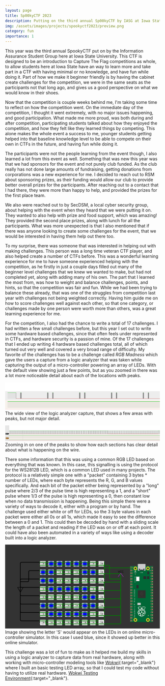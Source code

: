 ```yaml
---
layout: page
title: Sp00kyCTF 2023
description: Putting on the third annual Sp00kyCTF by IASG at Iowa State University
img: /assets/images/projects/spookyctf2023/preview.png
category: fun
importance: 1
---
```

This year was the third annual SpookyCTF put on by the Information Assurance Student Group here at Iowa State University. This CTF is designed to be an introduction to Capture The Flag competitions as whole, to allow students here at Iowa State have an way to learn more and take part in a CTF with having minimal or no knowledge, and have fun while doing it. Part of how we make it beginner friendly is by having the cabinet create challenges for the competition, we were in the same seats as the participants not that long ago, and gives us a good perspective on what we would know in their shoes.

Now that the competition is couple weeks behind me, I'm taking some time to reflect on how the competition went. On the immediate day of the competition, I thought it went extremely, with no major issues happening, and good participation. What made me more proud, was both during and after competition, participating students talked about how they enjoyed the competition, and how they felt like they learned things by competing. This alone makes the whole event a success to me, younger students getting helped into that baseline knowledge level to be able to compete on their own in CTFs in the future, and having fun while doing it.

The participants were not the people learning from the event though, I also learned a lot from this event as well. Something that was new this year was that we had sponsors for the event and not purely club funded. As the club really has not done large amounts of fundraising, getting donations from corporations was a new experience for me. I decided to reach out to RSM about sponsoring prizes, as their funding would allow our club to provide better overall prizes for the participants. After reaching out to a contact that I had there, they were more than happy to help, and provided the prizes for the first place team.

We also were reached out to by SecDSM, a local cyber security group, about helping with the event when they heard that we were putting it on. They wanted to also help with prize and food support, which was amazing! They provided the second place prizes, along with lunch for all the participants. What was more unexpected is that I also mentioned that if there was anyone looking to create some challenges for the event, that we would be interested in having them help out there too.

To my surprise, there was someone that was interested in helping out with making challenges. This person was a long time veteran CTF player, and also helped create a number of CTFs before. This was a wonderful learning experience for me to have someone experienced helping with the competition, as he firstly in just a couple days filled out many of the beginner level challenges that we knew we wanted to make, but had not completed yet, along with adding many of his own. The part that I learned the most from, was how to weight and balance challenges, points, and hints, so that the competition was fair and fun. While we had been trying to balance these already, that was one of the struggles from competition last year with challenges not being weighted correctly. Having him guide me on how to score challenges well against each other, so that one category, or challenges made by one person were worth more than others, was a great learning experience for me.

For the competition, I also had the chance to write a total of 17 challenges. I had written a few small challenges before, but this year I set out to write some hardware based challenges, since that often feels under represented in CTFs, and hardware security is a passion of mine. Of the 17 challenges that I ended up writing 4 hardware based challenges total, all of which turned out very well and covered a very broad range of difficulty. My favorite of the challenges has to be a challenge called *RGB Madness* which gave the users a capture from a logic analyzer that was taken while capturing the output of a micro-controller powering an array of LEDs. With the default view showing just a few points, but as you zoomed in there was a lot more noticeable detail about each of the locations with peaks.

![Wide View of the Logic Analyzer Capture](/assets/images/projects/spookyctf2023/rgb-madness-wide.png)
The wide view of the logic analyzer capture, that shows a few areas with peaks, but not major detail.

![Zoomed in View of the Logic Analyzer Capture](/assets/images/projects/spookyctf2023/rgb-madness-close.png)
Zooming in on one of the peaks to show how each sections has clear detail about what is happening on the wire.

There some information that this was using a common RGB LED based on everything that was known. In this case, this signalling is using the protocol for the WS2812B LED, which is a common LED used in many projects. The protocol is a relatively simple one with a "packet" containing 3 bytes * number of LEDs, where each byte represents the R, G, and B values specifically. And each bit of the packet either being represented by a "long" pulse where 2/3 of the pulse time is high representing a 1, and a "short" pulse where 1/3 of the pulse is high representing a 0, then constant low when no data transmission is happening. Being this simple there were a variety of ways to decode it, either with a program or by hand. The challenge used either white or off for LEDs, so the 3 byte values in each packet were either all 0s or all 1s, which made it easy to see the difference between a 0 and 1. This could then be decoded by hand with a sliding scale the length of a packet and reading if the LED was on or off at each point. It could have also been automated in a variety of ways like using a decoder built into a logic analyzer.

![The letter 'S' in blue on a grid of neopixels](/assets/images/projects/spookyctf2023/rgb-madness-leds.png)
Image showing the letter 'S' would appear on the LEDs in on online micro-controller simulator. In this case I used blue, since it showed up better in this online simulator.

This challenge was a lot of fun to make as it helped me build my skills in using a logic analyzer to capture data from real hardware, along with working with micro-controller modeling tools like [Wokwi](https://wokwi.com/){:target="_blank"} where I built an basic testing LED array, so that I could test my code without having to utilize real hardware. [Wokwi Testing Environment](https://wokwi.com/projects/383951138537721857){:target="_blank"}.
